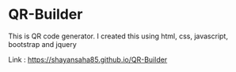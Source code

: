 # QR-Builder
This is QR code generator. I created this using html, css, javascript, bootstrap and jquery

Link : https://shayansaha85.github.io/QR-Builder
